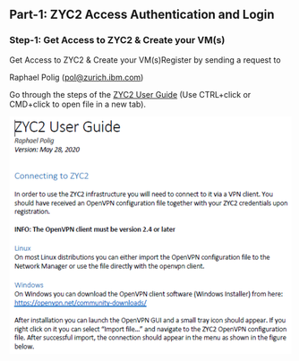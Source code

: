 ## Part-1: ZYC2 Access Authentication and Login

### Step-1: Get Access to ZYC2 & Create your VM(s)
Get Access to ZYC2 &amp; Create your VM(s)Register by sending a request to

Raphael Polig (pol@zurich.ibm.com)

Go through the steps of the [ZYC2 User Guide](./ZYC2_User_Guide.pdf) 
(Use CTRL+click or CMD+click to open file in a new tab).

![image](images/image3.png)


